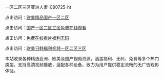 一区二区三区亚洲人妻-080725-ht

点击访问：<a href="https://heiliaoxqkkct.pages.dev">欧美精品国产一区二区</a>

点击访问：<a href="https://heiliaoxwd5i8.pages.dev">国产一区二区三区免费在线观看</a>

点击访问：<a href="https://bered.pages.dev/">免费在线看片福利无码</a>

点击访问：<a href="https://rtj-3zo.pages.dev/">欧美日韩福利视频一区二区三区</a>

本站收录各种精选亚洲、欧美及国产视频资源，涵盖福利、无码、免费等多个热门类型。支持高清视频播放，适配各种设备，致力为用户提供稳定流畅的无广告观影体验。

<span style="display:none;">[Canonical link](）</span>
